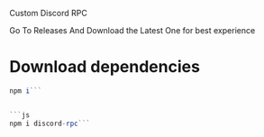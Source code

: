 Custom Discord RPC 

Go To Releases And Download the Latest One for best experience

# Download dependencies

```js
npm i```


```js
npm i discord-rpc```
